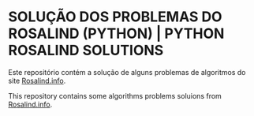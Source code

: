 # SOLUÇÃO DOS PROBLEMAS DO ROSALIND (PYTHON) | PYTHON ROSALIND SOLUTIONS

Este repositório contém a solução de alguns problemas de algoritmos do site [Rosalind.info](http://rosalind.info/problems/locations/).

This repository contains some algorithms problems soluions from [Rosalind.info](http://rosalind.info/problems/locations/).